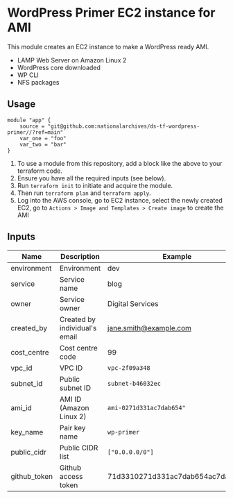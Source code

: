 # WordPress Primer EC2 instance for AMI

This module creates an EC2 instance to make a WordPress ready AMI.
* LAMP Web Server on Amazon Linux 2
* WordPress core downloaded
* WP CLI
* NFS packages

## Usage

```hcl-terraform
module "app" {
    source = "git@github.com:nationalarchives/ds-tf-wordpress-primer//?ref=main"
    var_one = "foo"
    var_two = "bar"
}
```
 
1. To use a module from this repository, add a block like the above to your terraform code.
2. Ensure you have all the required inputs (see below).
3. Run `terraform init` to initiate and acquire the module.
5. Then run `terraform plan` and  `terraform apply`.
6. Log into the AWS console, go to EC2 instance, select the newly created EC2, go to `Actions > Image and Templates > Create image` to create the AMI

## Inputs

Name | Description | Example
------------ | ------------- | -------------
environment | Environment | dev
service | Service name | blog
owner | Service owner | Digital Services
created_by | Created by individual's email | jane.smith@example.com
cost_centre | Cost centre code | 99
vpc_id | VPC ID | `vpc-2f09a348`
subnet_id | Public subnet ID | `subnet-b46032ec` 
ami_id | AMI ID (Amazon Linux 2) | `ami-0271d331ac7dab654"`
key_name | Pair key name | `wp-primer`
public_cidr | Public CIDR list | `["0.0.0.0/0"]`
github_token | Github access token | 71d3310271d331ac7dab654ac7dab654
